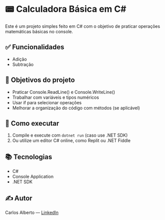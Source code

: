 # 📟 Calculadora Básica em C#

Este é um projeto simples feito em C# com o objetivo de praticar operações matemáticas básicas no console.

## ✅ Funcionalidades

- Adição
- Subtração

## 🎯 Objetivos do projeto

- Praticar Console.ReadLine() e Console.WriteLine()
- Trabalhar com variáveis e tipos numéricos
- Usar if  para selecionar operações
- Melhorar a organização do código com métodos (se aplicável)

## 🚀 Como executar

1. Compile e execute com `dotnet run` (caso use .NET SDK)
2. Ou utilize um editor C# online, como Replit ou .NET Fiddle

## 📚 Tecnologias

- C#
- Console Application
- .NET SDK

## ✍️ Autor

Carlos Alberto — [LinkedIn](https://www.linkedin.com/in/carlos-alberto-562484353/)
